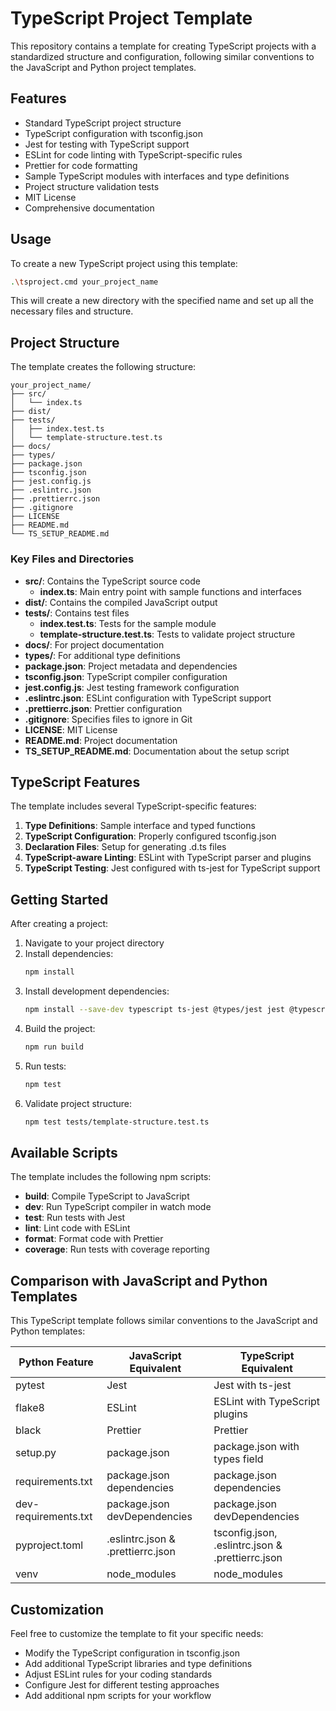 # TypeScript Project Template

This repository contains a template for creating TypeScript projects with a standardized structure and configuration, following similar conventions to the JavaScript and Python project templates.

## Features

- Standard TypeScript project structure
- TypeScript configuration with tsconfig.json
- Jest for testing with TypeScript support
- ESLint for code linting with TypeScript-specific rules
- Prettier for code formatting
- Sample TypeScript modules with interfaces and type definitions
- Project structure validation tests
- MIT License
- Comprehensive documentation

## Usage

To create a new TypeScript project using this template:

```bash
.\tsproject.cmd your_project_name
```

This will create a new directory with the specified name and set up all the necessary files and structure.

## Project Structure

The template creates the following structure:

```
your_project_name/
├── src/
│   └── index.ts
├── dist/
├── tests/
│   ├── index.test.ts
│   └── template-structure.test.ts
├── docs/
├── types/
├── package.json
├── tsconfig.json
├── jest.config.js
├── .eslintrc.json
├── .prettierrc.json
├── .gitignore
├── LICENSE
├── README.md
└── TS_SETUP_README.md
```

### Key Files and Directories

- **src/**: Contains the TypeScript source code
  - **index.ts**: Main entry point with sample functions and interfaces
- **dist/**: Contains the compiled JavaScript output
- **tests/**: Contains test files
  - **index.test.ts**: Tests for the sample module
  - **template-structure.test.ts**: Tests to validate project structure
- **docs/**: For project documentation
- **types/**: For additional type definitions
- **package.json**: Project metadata and dependencies
- **tsconfig.json**: TypeScript compiler configuration
- **jest.config.js**: Jest testing framework configuration
- **.eslintrc.json**: ESLint configuration with TypeScript support
- **.prettierrc.json**: Prettier configuration
- **.gitignore**: Specifies files to ignore in Git
- **LICENSE**: MIT License
- **README.md**: Project documentation
- **TS_SETUP_README.md**: Documentation about the setup script

## TypeScript Features

The template includes several TypeScript-specific features:

1. **Type Definitions**: Sample interface and typed functions
2. **TypeScript Configuration**: Properly configured tsconfig.json
3. **Declaration Files**: Setup for generating .d.ts files
4. **TypeScript-aware Linting**: ESLint with TypeScript parser and plugins
5. **TypeScript Testing**: Jest configured with ts-jest for TypeScript support

## Getting Started

After creating a project:

1. Navigate to your project directory
2. Install dependencies:
   ```bash
   npm install
   ```
3. Install development dependencies:
   ```bash
   npm install --save-dev typescript ts-jest @types/jest jest @typescript-eslint/parser @typescript-eslint/eslint-plugin eslint prettier
   ```
4. Build the project:
   ```bash
   npm run build
   ```
5. Run tests:
   ```bash
   npm test
   ```
6. Validate project structure:
   ```bash
   npm test tests/template-structure.test.ts
   ```

## Available Scripts

The template includes the following npm scripts:

- **build**: Compile TypeScript to JavaScript
- **dev**: Run TypeScript compiler in watch mode
- **test**: Run tests with Jest
- **lint**: Lint code with ESLint
- **format**: Format code with Prettier
- **coverage**: Run tests with coverage reporting

## Comparison with JavaScript and Python Templates

This TypeScript template follows similar conventions to the JavaScript and Python templates:

| Python Feature | JavaScript Equivalent | TypeScript Equivalent |
|----------------|------------------------|------------------------|
| pytest         | Jest                   | Jest with ts-jest      |
| flake8         | ESLint                 | ESLint with TypeScript plugins |
| black          | Prettier               | Prettier               |
| setup.py       | package.json           | package.json with types field |
| requirements.txt | package.json dependencies | package.json dependencies |
| dev-requirements.txt | package.json devDependencies | package.json devDependencies |
| pyproject.toml | .eslintrc.json & .prettierrc.json | tsconfig.json, .eslintrc.json & .prettierrc.json |
| venv           | node_modules           | node_modules           |

## Customization

Feel free to customize the template to fit your specific needs:

- Modify the TypeScript configuration in tsconfig.json
- Add additional TypeScript libraries and type definitions
- Adjust ESLint rules for your coding standards
- Configure Jest for different testing approaches
- Add additional npm scripts for your workflow
